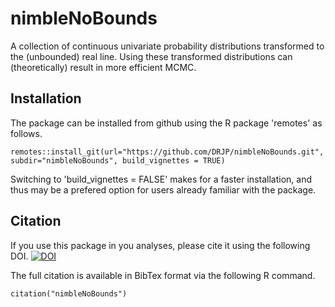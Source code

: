 nimbleNoBounds
===============

A collection of continuous univariate probability distributions transformed to the (unbounded) real line.
Using these transformed distributions can (theoretically) result in more efficient MCMC.


Installation
------------
<!-- The package can be installed from CRAN. In the R console, just write -->
<!-- ``` -->
<!-- install.packages("nimbleNoBounds") -->
<!-- ``` -->

The package can be installed from github using the R package 'remotes' as follows.
```
remotes::install_git(url="https://github.com/DRJP/nimbleNoBounds.git", subdir="nimbleNoBounds", build_vignettes = TRUE)
```
Switching to 'build_vignettes = FALSE' makes for a faster installation, and thus may be a prefered option for users already familiar with the package.


Citation
--------
If you use this package in you analyses, please cite it using the following DOI.
[![DOI](https://zenodo.org/badge/474911114.svg)](https://zenodo.org/badge/latestdoi/474911114)

The full citation is available in BibTex format via the following R command.
```
citation("nimbleNoBounds")
```
